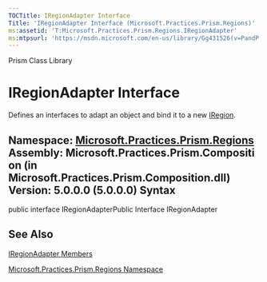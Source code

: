 ```yaml
---
TOCTitle: IRegionAdapter Interface
Title: 'IRegionAdapter Interface (Microsoft.Practices.Prism.Regions)'
ms:assetid: 'T:Microsoft.Practices.Prism.Regions.IRegionAdapter'
ms:mtpsurl: 'https://msdn.microsoft.com/en-us/library/Gg431526(v=PandP.50)'
---
```


Prism Class Library

IRegionAdapter Interface
========================

Defines an interfaces to adapt an object and bind it to a new [IRegion](https://msdn.microsoft.com/t:microsoft.practices.prism.regions.iregion).

**Namespace:** [Microsoft.Practices.Prism.Regions](https://msdn.microsoft.com/n:microsoft.practices.prism.regions)
**Assembly:** Microsoft.Practices.Prism.Composition (in Microsoft.Practices.Prism.Composition.dll) Version: 5.0.0.0 (5.0.0.0)
Syntax
------

<span id="syntaxToggle"></span>public interface IRegionAdapterPublic Interface IRegionAdapter

See Also
--------

<span id="seeAlsoToggle"></span>
[IRegionAdapter Members](https://msdn.microsoft.com/allmembers.t:microsoft.practices.prism.regions.iregionadapter)

[Microsoft.Practices.Prism.Regions Namespace](https://msdn.microsoft.com/n:microsoft.practices.prism.regions)
